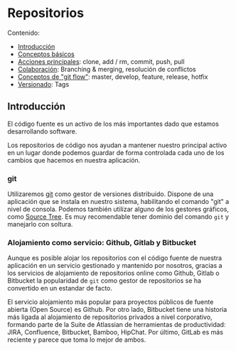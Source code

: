 # Repositorios

Contenido:

- [Introducción](#introducción)
- [Conceptos básicos](repositories/repositories-basic-concepts.md)
- [Acciones principales](repositories/repositories-main-actions.md): clone, add / rm, commit, push, pull
- [Colaboración](repositories/repositories-collaboration.md): Branching & merging, resolución de conflictos
- [Conceptos de "git flow"](repositories/repositories-git-flow.md): master, develop, feature, release, hotfix
- [Versionado](repositories/repositories-tags.md): Tags

## Introducción

El código fuente es un activo de los más importantes dado que estamos desarrollando software.

Los repositorios de código nos ayudan a mantener nuestro principal activo en un lugar donde podemos guardar de forma controlada cada uno de los cambios que hacemos en nuestra aplicación.

### git

Utilizaremos [git](https://git-scm.com/) como gestor de versiones distribuido. Dispone de una aplicación que se instala en nuestro sistema, habilitando el comando "git" a nivel de consola. Podemos también utilizar alguno de los gestores gráficos, como [Source Tree](https://www.sourcetreeapp.com/). Es muy recomendable tener dominio del comando `git` y manejarlo con soltura.

### Alojamiento como servicio: Github, Gitlab y Bitbucket

Aunque es posible alojar los repositorios con el código fuente de nuestra aplicación en un servicio gestionado y mantenido por nosotros, gracias a los servicios de alojamiento de repositorios online como Github, Gitlab o Bitbucket la popularidad de `git` como gestor de repositorios se ha convertido en un estandar de facto.

El servicio alojamiento más popular para proyectos públicos de fuente abierta (Open Source) es Github. Por otro lado, Bitbucket tiene una historia más ligada al alojamiento de repositorios privados a nivel corporativo, formando parte de la Suite de Atlassian de herramientas de productividad: JIRA, Confluence, Bitbucket, Bamboo, HipChat. Por último, GitLab es más reciente y parece que toma lo mejor de ambos.
